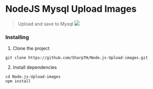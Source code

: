 # NodeJS Mysql Upload Images
>Upload and save to Mysql
![](https://sharp-witted.com/storages/images/1.gif)
### Installing

1. Clone the project
```
git clone https://github.com/SharpTH/Node.js-Upload-images.git
```
2. Install dependencies
```
cd Node.js-Upload-images
npm install
```

